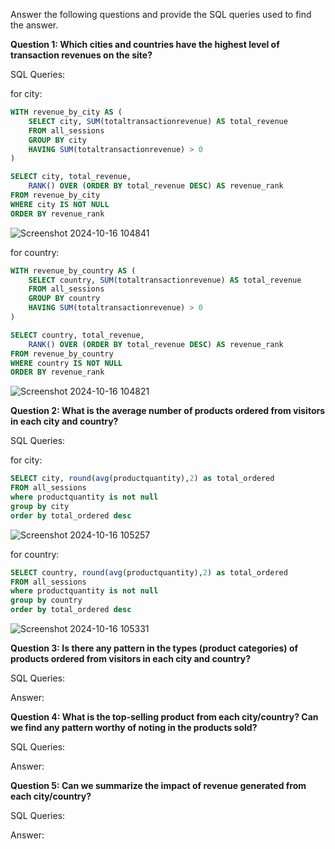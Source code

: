 Answer the following questions and provide the SQL queries used to find the answer.

    
**Question 1: Which cities and countries have the highest level of transaction revenues on the site?**


SQL Queries:

for city:
```sql
WITH revenue_by_city AS (
	SELECT city, SUM(totaltransactionrevenue) AS total_revenue
	FROM all_sessions
	GROUP BY city
	HAVING SUM(totaltransactionrevenue) > 0
)

SELECT city, total_revenue,
	RANK() OVER (ORDER BY total_revenue DESC) AS revenue_rank
FROM revenue_by_city
WHERE city IS NOT NULL
ORDER BY revenue_rank
```
![Screenshot 2024-10-16 104841](https://github.com/user-attachments/assets/4c7f00c6-d88a-453c-a33a-32a53b8581b9)



for country:
```sql
WITH revenue_by_country AS (
	SELECT country, SUM(totaltransactionrevenue) AS total_revenue
	FROM all_sessions
	GROUP BY country
	HAVING SUM(totaltransactionrevenue) > 0
)

SELECT country, total_revenue,
	RANK() OVER (ORDER BY total_revenue DESC) AS revenue_rank
FROM revenue_by_country
WHERE country IS NOT NULL
ORDER BY revenue_rank
```
![Screenshot 2024-10-16 104821](https://github.com/user-attachments/assets/bd1cc52e-ed61-468e-adad-1ccdfc2cd6ae)







**Question 2: What is the average number of products ordered from visitors in each city and country?**


SQL Queries:
 
 for city:
 ```sql
SELECT city, round(avg(productquantity),2) as total_ordered
FROM all_sessions
where productquantity is not null
group by city
order by total_ordered desc
```
![Screenshot 2024-10-16 105257](https://github.com/user-attachments/assets/5dea57f1-d64b-4ded-ad32-466cb8ff1f75)

for country:
```sql
SELECT country, round(avg(productquantity),2) as total_ordered
FROM all_sessions
where productquantity is not null
group by country
order by total_ordered desc
```
![Screenshot 2024-10-16 105331](https://github.com/user-attachments/assets/cf77030c-8fa1-472a-9c8b-15f090723839)



**Question 3: Is there any pattern in the types (product categories) of products ordered from visitors in each city and country?**


SQL Queries:



Answer:





**Question 4: What is the top-selling product from each city/country? Can we find any pattern worthy of noting in the products sold?**


SQL Queries:



Answer:





**Question 5: Can we summarize the impact of revenue generated from each city/country?**

SQL Queries:



Answer:







